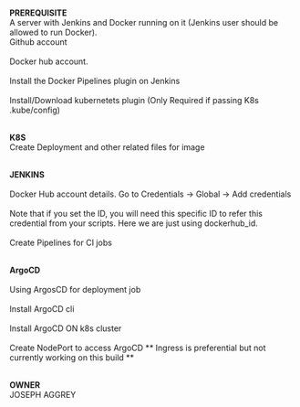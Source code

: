 
<br>**PREREQUISITE**<br />
A server with Jenkins and Docker running on it (Jenkins user should be allowed to run Docker).
<br>Github account<br />
<br>Docker hub account.<br />
<br>Install the Docker Pipelines plugin on Jenkins<br />
<br>Install/Download kubernetets plugin (Only Required if passing K8s .kube/config)<br />

<br>**K8S**<br />
Create Deployment and other related files for image 

<br>**JENKINS**<br />
<br>Docker Hub account details. Go to Credentials → Global → Add credentials  <br />
<br>Note that if you set the ID, you will need this specific ID to refer this credential from your scripts. Here we are just using dockerhub_id.<br />
<br>Create Pipelines for CI jobs <br />

<br>**ArgoCD**<br />
<br>Using ArgosCD for deployment job <br />
<br>Install ArgoCD cli<br />
<br>Install ArgoCD ON k8s cluster <br />
<br>Create NodePort to access ArgoCD ** Ingress is preferential but not currently working on this build **<br />

<br>**OWNER**<br />
JOSEPH AGGREY 

